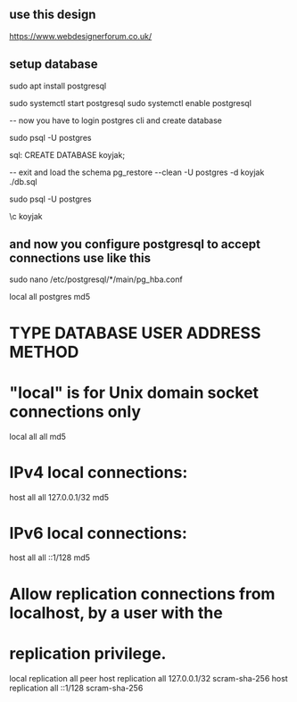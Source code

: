 ## use this design 
https://www.webdesignerforum.co.uk/


## setup database 
sudo apt install postgresql

sudo systemctl start postgresql
sudo systemctl enable postgresql

-- now you have to login postgres cli and create database

sudo psql -U postgres

sql: CREATE DATABASE koyjak;

-- exit and load the schema
pg_restore --clean -U postgres -d koyjak ./db.sql

sudo psql -U postgres

\c koyjak


## and now you configure postgresql to accept connections use like this


sudo nano /etc/postgresql/*/main/pg_hba.conf

local   all             postgres                                md5

# TYPE  DATABASE        USER            ADDRESS                 METHOD

# "local" is for Unix domain socket connections only
local   all             all                                     md5
# IPv4 local connections:
host    all             all             127.0.0.1/32            md5
# IPv6 local connections:
host    all             all             ::1/128                 md5
# Allow replication connections from localhost, by a user with the
# replication privilege.
local   replication     all                                     peer
host    replication     all             127.0.0.1/32            scram-sha-256
host    replication     all             ::1/128                 scram-sha-256


